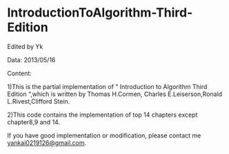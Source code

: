 IntroductionToAlgorithm-Third-Edition
=====================================

Edited by Yk

Data:     2013/05/16

Content:
   
   1)This is the partial implementation of " Introduction to Algorithm Third Edition “,which is written by Thomas H.Cormen,
    Charles E.Leiserson,Ronald L.Rivest,Clifford Stein.

   2)This code contains the implementation of top 14 chapters except chapter8,9 and 14.
    

If you have good implementation or modification, please contact me yankai0219126@gmail.com.
